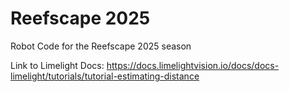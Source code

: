 # Reefscape 2025
Robot Code for the Reefscape 2025 season

Link to Limelight Docs:
https://docs.limelightvision.io/docs/docs-limelight/tutorials/tutorial-estimating-distance
